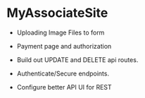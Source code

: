 # MyAssociateSite
- Uploading Image Files to form

- Payment page and authorization

- Build out UPDATE and DELETE api routes.
- Authenticate/Secure endpoints.
- Configure better API UI for REST

<!-- X Implement Validatoin to form, required. -->

<!-- X Addon MLAB to heroku deploy and setup db. -->

<!-- X point AssociateSite.TEST to heroku endpoint rather than localhost. -->

<!-- X Create MyAssociateSite Email generic email -->

<!-- X If no about us provided use default. -->
